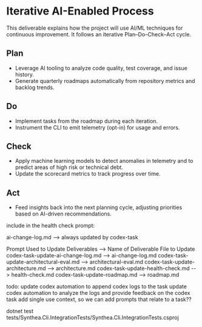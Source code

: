# Iterative AI-Enabled Process

This deliverable explains how the project will use AI/ML techniques for continuous improvement. It follows an iterative Plan–Do–Check–Act cycle.

## Plan
- Leverage AI tooling to analyze code quality, test coverage, and issue history.
- Generate quarterly roadmaps automatically from repository metrics and backlog trends.

## Do
- Implement tasks from the roadmap during each iteration.
- Instrument the CLI to emit telemetry (opt-in) for usage and errors.

## Check
- Apply machine learning models to detect anomalies in telemetry and to predict areas of high risk or technical debt.
- Update the scorecard metrics to track progress over time.

## Act
- Feed insights back into the next planning cycle, adjusting priorities based on AI-driven recommendations.


include in the health check prompt:

ai-change-log.md --> always updated by codex-task

Prompt Used to Update Deliverables        --> Name of Deliverable File to Update
codex-task-update-ai-change-log.md        --> ai-change-log.md
codex-task-update-architectural-eval.md   --> architectural-eval.md
codex-task-update-architecture.md         --> architecture.md
codex-task-update-health-check.md         --> health-check.md
codex-task-update-roadmap.md              --> roadmap.md


todo:
update codex automation to append codex logs to the task
update codex automation to analyze the logs and provide feedback on the codex task 
add single use context, so we can add prompts that relate to a task??

dotnet test tests/Synthea.Cli.IntegrationTests/Synthea.Cli.IntegrationTests.csproj
